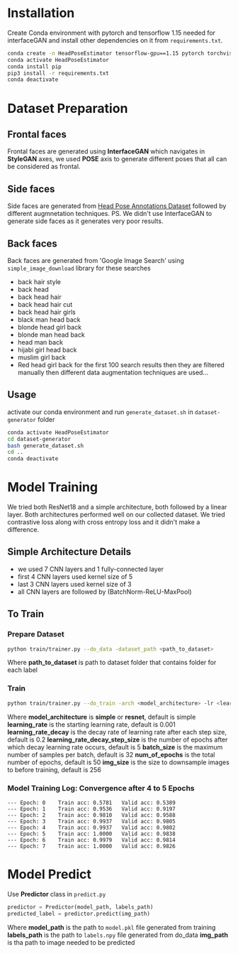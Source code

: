 # Installation
Create Conda environment with pytorch and tensorflow 1.15 needed for interfaceGAN and install other dependencies on it from `requirements.txt`.
```bash
conda create -n HeadPoseEstimator tensorflow-gpu==1.15 pytorch torchvision
conda activate HeadPoseEstimator
conda install pip
pip3 install -r requirements.txt
conda deactivate
```

# Dataset Preparation
## Frontal faces
Frontal faces are generated using **InterfaceGAN** which navigates in **StyleGAN** axes, we used **POSE** axis to generate different poses that all can be considered as frontal.

## Side faces
Side faces are generated from [Head Pose Annotations Dataset](https://yekara.com/headpose_annotations/) followed by different augmnetation techniques.
PS. We didn't use InterfaceGAN to generate side faces as it generates very poor results.

## Back faces
Back faces are generated from 'Google Image Search' using `simple_image_download` library for these searches
- back hair style
- back head
- back head hair
- back head hair cut
- back head hair girls
- black man head back
- blonde head girl back
- blonde man head back
- head man back
- hijabi girl head back
- muslim girl back
- Red head girl back
 for the first 100 search results then they are filtered manually then different data augmentation techniques are used...

## Usage
activate our conda environment and run `generate_dataset.sh` in `dataset-generator` folder
```bash
conda activate HeadPoseEstimator
cd dataset-generator
bash generate_dataset.sh
cd ..
conda deactivate
```

# Model Training
We tried both ResNet18 and a simple architecture, both followed by a linear layer. Both architectures performed well on our collected dataset.
We tried contrastive loss along with cross entropy loss and it didn't make a difference.

## Simple Architecture Details
- we used 7 CNN layers and 1 fully-connected layer 
- first 4 CNN layers used kernel size of 5
- last 3 CNN layers used kernel size of 3
- all CNN layers are followed by (BatchNorm-ReLU-MaxPool)

## To Train
### Prepare Dataset
```bash
python train/trainer.py --do_data -dataset_path <path_to_dataset>
```
Where **path_to_dataset** is path to dataset folder that contains folder for each label

### Train
```bash
python train/trainer.py --do_train -arch <model_architecture> -lr <learning_rate> -lr_decay <learning_rate_decay> -lr_decay_step_size <learning_rate_decay_step_size> -batch <batch_size> -epochs <num_of_epochs> -size <img_size>
```
Where 
**model_architecture** is **simple** or **resnet**, default is simple
**learning_rate** is the starting learning rate, default is 0.001
**learning_rate_decay** is the decay rate of learning rate after each step size, default is 0.2
**learning_rate_decay_step_size** is the number of epochs after which decay learning rate occurs, default is 5
**batch_size** is the maximum number of samples per batch, default is 32
**num_of_epochs** is the total number of epochs, default is 50
**img_size** is the size to downsample images to before training, default is 256

### Model Training Log: Convergence after 4 to 5 Epochs
    --- Epoch: 0	Train acc: 0.5781	Valid acc: 0.5389	
    --- Epoch: 1	Train acc: 0.9536	Valid acc: 0.9197	
    --- Epoch: 2	Train acc: 0.9810	Valid acc: 0.9588	
    --- Epoch: 3	Train acc: 0.9937	Valid acc: 0.9805	
    --- Epoch: 4	Train acc: 0.9937	Valid acc: 0.9802	
    --- Epoch: 5	Train acc: 1.0000	Valid acc: 0.9838	
    --- Epoch: 6	Train acc: 0.9979	Valid acc: 0.9814	
    --- Epoch: 7	Train acc: 1.0000	Valid acc: 0.9826

#  Model Predict
Use **Predictor** class in `predict.py`
```python
predictor = Predictor(model_path, labels_path)
predicted_label = predictor.predict(img_path)
```
Where 
**model_path** is the path to `model.pkl` file generated from training
**labels_path** is the path to `labels.npy` file generated from do_data
**img_path** is tha path to image needed to be predicted
